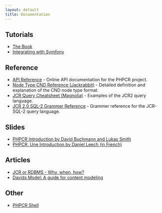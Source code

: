 ```yaml
---
layout: default
title: Documentation
---
```

## Tutorials

- [The Book](http://phpcr.readthedocs.org/en/latest/)
- [Integrating with Symfony](/documentation/tutorial/integrating_with_symfony.html)

## Reference

- [API Reference](/doc/html/index.html) - Online API documentation for the PHPCR project.
- [Node Type CND Reference (Jackrabbit)](http://jackrabbit.apache.org/node-type-notation.html) - Detailed definition and
  explanation of the CND node type format.
- [JCR Query Cheatsheet (Magnolia)](https://wiki.magnolia-cms.com/display/WIKI/JCR+Query+Cheat+Sheet) - Examples of
  the JCR2 query language.
- [JCR 2.0 SQL-2 Grammer Reference](http://www.h2database.com/jcr/grammar.html#name) - Grammer reference for the JCR-SQL-2 query language.

## Slides

- [PHPCR Introduction by David Buchmann and Lukas Smith](/slides.html)
- [PHPCR, Une Introduction by Daniel Leech (in French)](http://phpcrtalk.dantleech.com)

## Articles

- [JCR or RDBMS - Why, when, how?](https://dev.day.com/content/ddc/blog/2009/01/jcrrdbmsreport/_jcr_content/images/jcrrdbmsreport/jcr_rdbms_report_chapuis.pdf)
- [Davids Model: A guide for content modeling](http://wiki.apache.org/jackrabbit/DavidsModel)

## Other

- [PHPCR Shell](/documentation/phpcr-shell)
